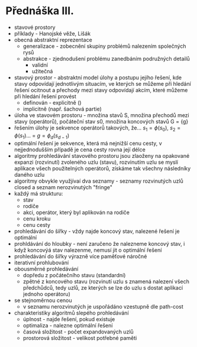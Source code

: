 # Přednáška III.
* stavové prostory
* příklady - Hanojské věže, Lišák
* obecná abstraktní reprezentace
    * generalizace - zobecnění skupiny problémů nalezením společných rysů
    * abstrakce - zjednodušení problému zanedbáním podružných detailů
        * validní
        * užitečná
* stavový prostor - abstraktní model úlohy a postupu jejího řešení, kde stavy odpovídají jednotlivým situacím, ve kterých se můžeme při hledání řešení ocitnout a přechody mezi stavy odpovídají akcím, které můžeme při hledání řešení provést
    * definován - explicitně ()
    * implicitně (např. šachová partie)
* úloha ve stavovém prostoru - množina stavů S, množina přechodů mezi stavy (operátorů), počáteční stav s0, množina koncových stavů G = {g}
* řešením úlohy je sekvence operátorů takových, že... $s_1 = \phi(s_0)$, $s_2 = \phi(s_1)$... = $g = \phi_d(s_{d-1})$
* optimální řešení je sekvence, která má nejnižší cenu cesty, v nejjednodušším případě je cena cesty rovna její délce
* algoritmy prohledávání stavového prostoru jsou zlaoženy na opakované expanzi (rozvinutí) zvoleného uzlu (stavu), rozvinutím uzlu se myslí aplikace všech použitelných operátorů, získáme tak všechny následníky daného uzlu
* algoritmy obvykle využjívaí dva seznamy - seznamy rozvinutých uzlů closed a seznam nerozvinutých "fringe"
* každý má strukturu:
    * stav
    * rodiče
    * akci, operátor, který byl aplikován na rodiče
    * cenu kroku
    * cenu cesty
* prohledávání do šířky - vždy najde koncový stav, nalezené řešení je optimální
* prohldávání do hloubky - není zaručeno že nalezneme koncový stav, i když koncovýá stav nalezenme, nemusí jit o optimální řešení
* prohledávání do šířky výrazně více paměťové náročné
* iterativní prohlubování
* obousměrné prohledávání
    * dopředu z počátečního stavu (standardní)
    * zpětné z koncového stavu (rozvinutí uzlu s znamená nalezení všech předchůdců, tedy uzlů, ze kterých se lze do uzlu s dostat aplikací jednoho operátoru)
* se stejnoměrnou cenou
    * v seznamu nerozvinutých je uspořádáno vzestupně dle path-cost
* charakteristiky algoritmů slepého prohledávání
    * úplnost - najde řešení, pokud existuje
    * optimaliza - nalezne optimální řešení
    * časová složitost - počet expandovaných uzlů
    * prostorová složitost - velikost potřebné paměti